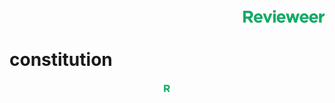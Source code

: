 <div align="right">
    <img height='20px' src='https://raw.githubusercontent.com/revieweer/branding/master/logos/revieweer-long.png'/>
</div>

# constitution



<div align="center">
    <img height='20px' src='https://raw.githubusercontent.com/revieweer/branding/master/logos/revieweer-r-144.png'/>
</div>
